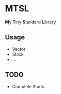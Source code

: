 # MTSL

**M**y **T**iny **S**tandard **L**ibrary

## Usage

- Vector
- Stack
- ...

## TODO

- Complete Stack.
